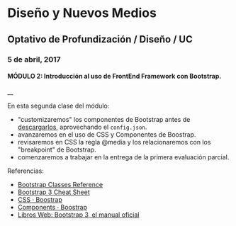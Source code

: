 # Diseño y Nuevos Medios
## Optativo de Profundización / Diseño / UC
### 5 de abril, 2017
#### MÓDULO 2: Introducción al uso de FrontEnd Framework con Bootstrap.
__

En esta segunda clase del módulo: 
- "customizaremos" los componentes de Bootstrap antes de [descargarlos](http://getbootstrap.com/customize/), aprovechando el `config.json`.
- avanzaremos en el uso de CSS y Componentes de Boostrap.
- revisaremos en CSS la regla @media y los relacionaremos con los "breakpoint" de Bootstrap.
- comenzaremos a trabajar en la entrega de la primera evaluación parcial.

Referencias: 
- [Bootstrap Classes Reference](https://www.w3schools.com/bootstrap/bootstrap_ref_all_classes.asp)
- [Bootstrap 3 Cheat Sheet](https://www.cheatography.com/masonjo/cheat-sheets/bootstrap/)
- [CSS · Boostrap](http://getbootstrap.com/css/)
- [Components · Boostrap](http://getbootstrap.com/components/)
- [Libros Web: Bootstrap 3, el manual oficial](https://librosweb.es/libro/bootstrap_3/)
